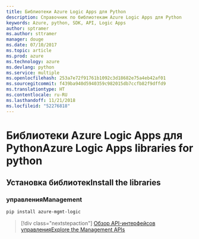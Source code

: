 ```yaml
---
title: Библиотеки Azure Logic Apps для Python
description: Справочник по библиотекам Azure Logic Apps для Python
keywords: Azure, python, SDK, API, Logic Apps
author: sptramer
ms.author: sttramer
manager: douge
ms.date: 07/10/2017
ms.topic: article
ms.prod: azure
ms.technology: azure
ms.devlang: python
ms.service: multiple
ms.openlocfilehash: 253a7e72f91761b1092c3d18682e75a4eb42af01
ms.sourcegitcommit: f439ba940d5940359c982015db7ccfb82f9dffd9
ms.translationtype: HT
ms.contentlocale: ru-RU
ms.lasthandoff: 11/21/2018
ms.locfileid: "52276818"
---
```

# <a name="azure-logic-apps-libraries-for-python"></a><span data-ttu-id="f615e-104">Библиотеки Azure Logic Apps для Python</span><span class="sxs-lookup"><span data-stu-id="f615e-104">Azure Logic Apps libraries for python</span></span>

## <a name="install-the-libraries"></a><span data-ttu-id="f615e-105">Установка библиотек</span><span class="sxs-lookup"><span data-stu-id="f615e-105">Install the libraries</span></span>


### <a name="management"></a><span data-ttu-id="f615e-106">управления</span><span class="sxs-lookup"><span data-stu-id="f615e-106">Management</span></span>

```bash
pip install azure-mgmt-logic
```
> [!div class="nextstepaction"]
> [<span data-ttu-id="f615e-107">Обзор API-интерфейсов управления</span><span class="sxs-lookup"><span data-stu-id="f615e-107">Explore the Management APIs</span></span>](/python/api/overview/azure/logicapps/management)